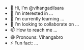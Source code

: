 - 👋 Hi, I’m @vihangadilsara
- 👀 I’m interested in ...
- 🌱 I’m currently learning ...
- 💞️ I’m looking to collaborate on ...
- 📫 How to reach me ...
- 😄 Pronouns: Vihangabro
- ⚡ Fun fact: ...

<!---
vihangadilsara/vihangadilsara is a ✨ special ✨ repository because its `README.md` (this file) appears on your GitHub profile.
You can click the Preview link to take a look at your changes.
--->

